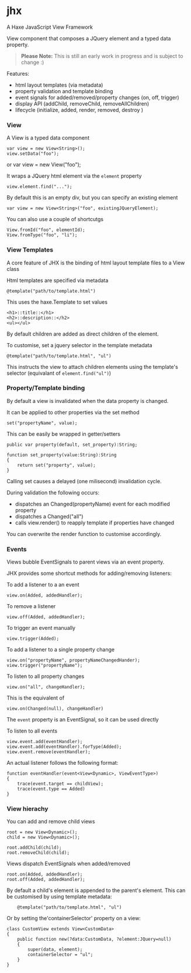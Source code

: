 jhx
===

A Haxe JavaScript View Framework

View component that composes a JQuery element and a typed data property.

> **Please Note:** This is still an early work in progress and is subject to change :)


Features:

* html layout templates (via metadata)
* property validation and template binding
* event signals for added/removed/property changes (on, off, trigger)
* display API (addChild, removeChild, removeAllChildren)
* lifecycle (initialize, added, render, removed, destroy )


### View

A View is a typed data component

	var view = new View<String>();
	view.setData("foo");

or
	var view = new View<String>("foo");

It wraps a JQuery html element via the `element` property

	view.element.find("...");

By default this is an empty div, but you can specify an existing element

	var view = new View<String>("foo", existingJQueryElement);

You can also use a couple of shortcutgs

	View.fromId("foo", elementId);
	View.fromType("foo", "li");


### View Templates

A core feature of JHX is the binding of html layout template files to a View class


Html templates are specified via metadata

	@template("path/to/template.html")


This uses the haxe.Template to set values

	<h1>::title::</h1>
	<h2>::description::</h2>
	<ul></ul>


By default children are added as direct children of the element.

To customise, set a jquery selector in the template metadata

	@template("path/to/template.html", "ul")

This instructs the view to attach children elements using the template's selector (equivalant of `element.find("ul")`)


### Property/Template binding

By default a view is invalidated when the data property is changed.

It can be applied to other properties via the set method

	set("propertyName", value);

This can be easily be wrapped in getter/setters

	public var property(default, set_property):String;

	function set_property(value:String):String
	{
		return set("property", value);
	}

Calling set causes a delayed (one milisecond) invalidation cycle.

During validation the following occurs:

- dispatches an Changed(propertyName) event for each modified property
- dispatches a Changed("all")
- calls view.render() to reapply template if properties have changed

You can overwrite the render function to customise accordingly.


### Events

Views bubble EventSignals to parent views via an event property.

JHX provides some shortcut methods for adding/removing listeners:

To add a listener to a an event

	view.on(Added, addedHandler);

To remove a listener

	view.off(Added, addedHandler);

To trigger an event manually

	view.trigger(Added);

To add a listener to a single property change

	view.on("propertyName", propertyNameChangedHander);
	view.trigger("propertyName");

To listen to all property changes

	view.on("all", changeHandler);

This is the equivalent of

	view.on(Changed(null), changeHandler)

The `event` property is an EventSignal, so it can be used directly

To listen to all events

	view.event.add(eventHandler);
	view.event.add(eventHandler).forType(Added);
	view.event.remove(eventHandler);


An actual listener follows the following format:

	function eventHandler(event<View<Dynamic>, ViewEventType>)
	{
		trace(event.target == childView);
		trace(event.type == Added)
	}


### View hierachy

You can add and remove child views

	root = new View<Dynamic>();
	child = new View<Dynamic>();

	root.addChild(child);
	root.removeChild(child);


Views dispatch EventSignals when added/removed

	root.on(Added, addedHandler);
	root.off(Added, addedHandler);

By default a child's element is appended to the parent's element. This can be customised by using template metadata:

		@template("path/to/template.html", "ul")

Or by setting the'containerSelector' property on a view:

	class CustomView extends View<CustomData>
	{
		public function new(?data:CustomData, ?element:JQuery=null)
		{
			super(data, element);
			containerSelector = "ul";
		}
	}


